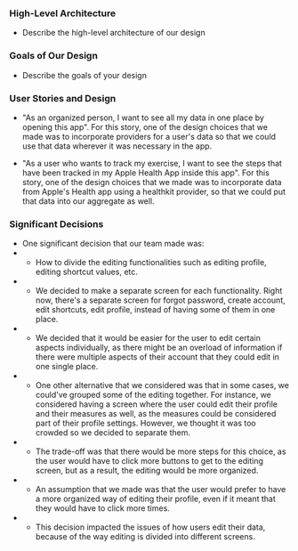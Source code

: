 ### High-Level Architecture
* Describe the high-level architecture of our design

### Goals of Our Design
* Describe the goals of your design

### User Stories and Design
* "As an organized person, I want to see all my data in one place by opening this app". For this story, one of the design choices that we made was to incorporate providers for a user's data so that we could use that data wherever it was necessary in the app. 

* "As a user who wants to track my exercise, I want to see the steps that have been tracked in my Apple Health App inside this app". For this story, one of the design choices that we made was to incorporate data from Apple's Health app using a healthkit provider, so that we could put that data into our aggregate as well.

### Significant Decisions
* One significant decision that our team made was:
* - How to divide the editing functionalities such as editing profile, editing shortcut values, etc. 
* - We decided to make a separate screen for each functionality. Right now, there's a separate screen for forgot password, create account, edit shortcuts, edit profile, instead of having some of them in one place.
* - We decided that it would be easier for the user to edit certain aspects individually, as there might be an overload of information if there were multiple aspects of their account that they could edit in one single place. 
* - One other alternative that we considered was that in some cases, we could've grouped some of the editing together. For instance, we considered having a screen where the user could edit their profile and their measures as well, as the measures could be considered part of their profile settings. However, we thought it was too crowded so we decided to separate them.
* - The trade-off was that there would be more steps for this choice, as the user would have to click more buttons to get to the editing screen, but as a result, the editing would be more organized.
* - An assumption that we made was that the user would prefer to have a more organized way of editing their profile, even if it meant that they would have to click more times.
* - This decision impacted the issues of how users edit their data, because of the way editing is divided into different screens. 
